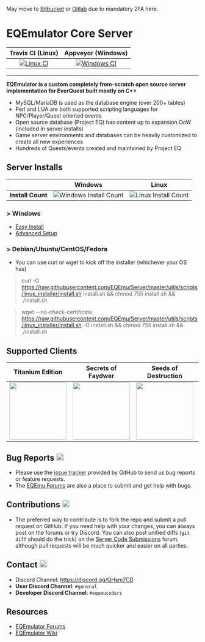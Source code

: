 May move to [Bitbucket](https://bitbucket.org/naturevault/) or [Gitlab](https://gitlab.com/giverofmemory/) due to mandatory 2FA here.

# EQEmulator Core Server
|Travis CI (Linux)|Appveyor (Windows)   |
|:---:|:---:| 
|[![Linux CI](https://travis-ci.org/EQEmu/Server.svg?branch=master)](https://travis-ci.org/EQEmu/Server)   |[![Windows CI](https://ci.appveyor.com/api/projects/status/d0cvokm7u732v8vl/branch/master?svg=true)](https://ci.appveyor.com/project/KimLS/server/branch/master)   |

***

**EQEmulator is a custom completely from-scratch open source server implementation for EverQuest built mostly on C++**
 * MySQL/MariaDB is used as the database engine (over 200+ tables)
 * Perl and LUA are both supported scripting languages for NPC/Player/Quest oriented events
 * Open source database (Project EQ) has content up to expansion OoW (included in server installs)
  * Game server environments and databases can be heavily customized to create all new experiences
 * Hundreds of Quests/events created and maintained by Project EQ

## Server Installs
| |Windows|Linux|
|:---:|:---:|:---:|
|**Install Count**|![Windows Install Count](http://analytics.akkadius.com/?install_count&windows_count)|![Linux Install Count](http://analytics.akkadius.com/?install_count&linux_count)| 
### > Windows 
* [Easy Install](http://wiki.eqemulator.org/p?Akkas_PEQ_Server_Installer&frm=Main#from-scratch-installation-instructions-windows)
* [Advanced Setup](http://wiki.eqemulator.org/p?Complete_Windows-based_Server_Setup_Guide)



### > Debian/Ubuntu/CentOS/Fedora
* You can use curl or wget to kick off the installer (whichever your OS has)
> curl -O https://raw.githubusercontent.com/EQEmu/Server/master/utils/scripts/linux_installer/install.sh install.sh && chmod 755 install.sh && ./install.sh

> wget --no-check-certificate https://raw.githubusercontent.com/EQEmu/Server/master/utils/scripts/linux_installer/install.sh -O install.sh && chmod 755 install.sh && ./install.sh

## Supported Clients

|Titanium Edition|Secrets of Faydwer|Seeds of Destruction|Underfoot|Rain of Fear|
|:---:|:---:|:---:|:---:|:---:|
|<img src="http://i.imgur.com/hrwDxoM.jpg" height="150">|<img src="http://i.imgur.com/cRDW5tn.png" height="150">|<img src="http://i.imgur.com/V48kuVn.jpg" height="150">|<img src="http://i.imgur.com/IJQ0XMa.jpg" height="150">|<img src="http://i.imgur.com/OMpHkKa.png" height="100">|

## Bug Reports <img src="http://i.imgur.com/daf1Vjw.png" height="20">
* Please use the [issue tracker](https://github.com/EQEmu/Server/issues) provided by GitHub to send us bug
reports or feature requests.
* The [EQEmu Forums](http://www.eqemulator.org/forums/) are also a place to submit and get help with bugs.

## Contributions <img src="http://image.flaticon.com/icons/png/512/25/25231.png" width="20">

* The preferred way to contribute is to fork the repo and submit a pull request on
GitHub. If you need help with your changes, you can always post on the forums or
try Discord. You can also post unified diffs (`git diff` should do the trick) on the
[Server Code Submissions](http://www.eqemulator.org/forums/forumdisplay.php?f=669)
forum, although pull requests will be much quicker and easier on all parties.

## Contact <img src="http://gamerescape.com/wp-content/uploads/2015/06/discord.png" height="20">

 - Discord Channel: https://discord.gg/QHsm7CD
 - **User Discord Channel**: `#general`
 - **Developer Discord Channel**: `#eqemucoders`

Resources
---
- [EQEmulator Forums](http://www.eqemulator.org/forums)
- [EQEmulator Wiki](http://wiki.eqemulator.org/i?M=Wiki)
